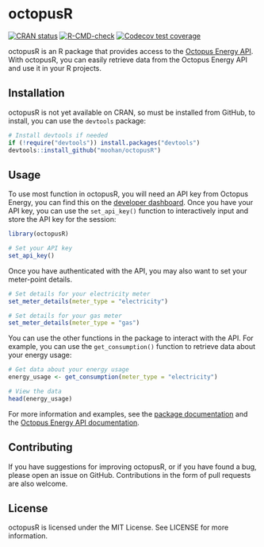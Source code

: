 
<!-- README.md is generated from README.Rmd. Please edit that file -->

# octopusR

<!-- badges: start -->

[![CRAN
status](https://www.r-pkg.org/badges/version/a11ytables)](https://CRAN.R-project.org/package=octopusR)
[![R-CMD-check](https://github.com/Moohan/octopusR/actions/workflows/R-CMD-check.yaml/badge.svg)](https://github.com/Moohan/octopusR/actions/workflows/R-CMD-check.yaml)
[![Codecov test
coverage](https://codecov.io/gh/Moohan/octopusR/branch/master/graph/badge.svg)](https://codecov.io/gh/Moohan/octopusR?branch=master)
<!-- badges: end -->

octopusR is an R package that provides access to the [Octopus Energy
API](https://developer.octopus.energy/docs/api/). With octopusR, you can
easily retrieve data from the Octopus Energy API and use it in your R
projects.

## Installation

octopusR is not yet available on CRAN, so must be installed from GitHub,
to install, you can use the `devtools` package:

``` r
# Install devtools if needed
if (!require("devtools")) install.packages("devtools")
devtools::install_github("moohan/octopusR")
```

## Usage

To use most function in octopusR, you will need an API key from Octopus
Energy, you can find this on the [developer
dashboard](https://octopus.energy/dashboard/developer/). Once you have
your API key, you can use the `set_api_key()` function to interactively
input and store the API key for the session:

``` r
library(octopusR)

# Set your API key
set_api_key()
```

Once you have authenticated with the API, you may also want to set your
meter-point details.

``` r
# Set details for your electricity meter
set_meter_details(meter_type = "electricity")

# Set details for your gas meter
set_meter_details(meter_type = "gas")
```

You can use the other functions in the package to interact with the API.
For example, you can use the `get_consumption()` function to retrieve
data about your energy usage:

``` r
# Get data about your energy usage
energy_usage <- get_consumption(meter_type = "electricity")

# View the data
head(energy_usage)
```

For more information and examples, see the [package
documentation](https://moohan.github.io/octopusR/) and the [Octopus
Energy API documentation](https://developer.octopus.energy/docs/api/).

## Contributing

If you have suggestions for improving octopusR, or if you have found a
bug, please open an issue on GitHub. Contributions in the form of pull
requests are also welcome.

## License

octopusR is licensed under the MIT License. See LICENSE for more
information.
